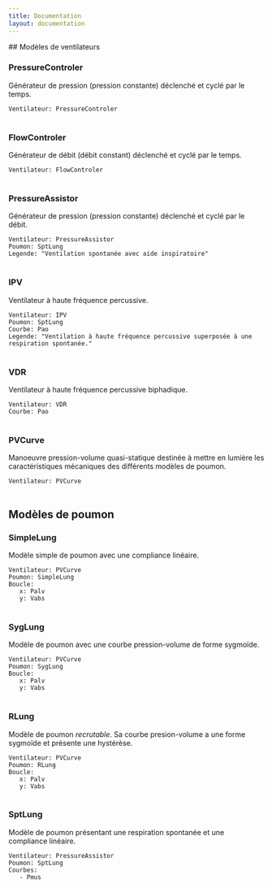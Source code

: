 ```yaml
---
title: Documentation
layout: documentation
---
```


<link rel="stylesheet" href="{{ "/css/ventyaml.css" | prepend: site.baseurl}}" />
## Modèles de ventilateurs

### PressureControler

Générateur de pression (pression constante) déclenché et cyclé par le temps.

```{ventyaml}
Ventilateur: PressureControler
```

<table id="PressureControlerDefaults"></table>

### FlowControler

Générateur de débit (débit constant) déclenché et cyclé par le temps.

```{ventyaml}
Ventilateur: FlowControler
```

<table id="FlowControlerDefaults"></table>

### PressureAssistor

Générateur de pression (pression constante) déclenché et cyclé par le débit.

```{ventyaml}
Ventilateur: PressureAssistor
Poumon: SptLung
Legende: "Ventilation spontanée avec aide inspiratoire"
```

<table id="PressureAssistorDefaults"></table>

### IPV

Ventilateur à haute fréquence percussive.

    Ventilateur: IPV
    Poumon: SptLung
    Courbe: Pao
    Legende: "Ventilation à haute fréquence percussive superposée à une respiration spontanée."

<table id="IPVDefaults"></table>

### VDR

Ventilateur à haute fréquence percussive biphadique.

    Ventilateur: VDR
    Courbe: Pao

<table id="VDRDefaults"></table>

### PVCurve

Manoeuvre pression-volume quasi-statique destinée à mettre en lumière les caractéristiques mécaniques des différents modèles de poumon.

    Ventilateur: PVCurve

<table id="PVCurveDefaults"></table>

## Modèles de poumon

### SimpleLung

Modèle simple de poumon avec une compliance linéaire.

    Ventilateur: PVCurve
    Poumon: SimpleLung
    Boucle:
       x: Palv
       y: Vabs

<table id="SimpleLungDefaults"></table>

### SygLung

Modèle de poumon avec une courbe pression-volume de forme sygmoïde.

    Ventilateur: PVCurve
    Poumon: SygLung
    Boucle:
       x: Palv
       y: Vabs

<table id="SygLungDefaults"></table>

### RLung

Modèle de poumon *recrutable*. Sa courbe presion-volume a une forme sygmoïde et présente une hystérèse.

```{ventyaml}
Ventilateur: PVCurve
Poumon: RLung
Boucle:
   x: Palv
   y: Vabs
```

<table id="RLungDefaults"></table>

### SptLung

Modèle de poumon présentant une respiration spontanée et une compliance linéaire.

```{ventyaml}
Ventilateur: PressureAssistor
Poumon: SptLung
Courbes: 
   - Pmus
```

<table id="SptLungDefaults"></table>

<script type='module'>
    import * as ventilators from "./src/simvent-ventilators.js";
    import * as lungs from "./src/simvent-lungs.js";

    const ventlist = [
        'PressureControler',
        'FlowControler',
        'PressureAssistor',
        'IPV',
        'VDR',
        'PVCurve'
    ];

    for(let v of ventlist){
        let vent = new ventilators[v];
        let tbl = document.querySelector(`#${v}Defaults`);

        var headline = `<tr><th>Paramètre</th><th>Val. init.</th><th>Unité</th></tr>`;
        tbl.insertAdjacentHTML('afterbegin', headline);
        for(let p in vent.ventParams){
            if(!vent.ventParams[p].calculated){
                let line = `<tr><td>${p}</td><td>${vent[p]}</td><td>${vent.ventParams[p].unit|| ''}</td></tr>`;
                tbl.insertAdjacentHTML('beforeend', line);
            }
        }
    }

    const lunglist = [
        'SimpleLung',
        'SygLung',
        'RLung',
        'SptLung',
    ];

    for(let l of lunglist){
        let lung = new lungs[l];
        let tbl = document.querySelector(`#${l}Defaults`);

        var headline = `<tr><th>Paramètre</th><th>Val. init.</th><th>Unité</th></tr>`;
        tbl.insertAdjacentHTML('afterbegin', headline);
        for(let p in lung.mechParams){
            if(!lung.mechParams[p].calculated){
                let line = `<tr><td>${p}</td><td>${lung[p]}</td><td>${lung.mechParams[p].unit|| ''}</td></tr>`;
                tbl.insertAdjacentHTML('beforeend', line);
            }
        }
    }
</script>
